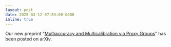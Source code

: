 ```yaml
---
layout: post
date: 2025-03-12 07:59:00-0400
inline: true
---
```


Our new preprint "[Multiaccuracy and Multicalibration via Proxy Groups][arxiv_link]” has been posted on arXiv.

[arxiv_link]: https://arxiv.org/abs/2503.02870
